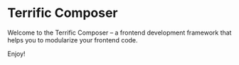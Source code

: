 Terrific Composer
=================

Welcome to the Terrific Composer – a frontend development framework that helps you to modularize your frontend code.

Enjoy!
